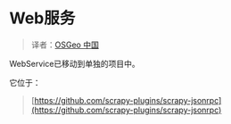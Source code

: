 # Web服务

> 译者：[OSGeo 中国](https://www.osgeo.cn/)

WebService已移动到单独的项目中。

它位于：

> [https://github.com/scrapy-plugins/scrapy-jsonrpc](https://github.com/scrapy-plugins/scrapy-jsonrpc)